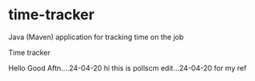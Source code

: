 # time-tracker
Java (Maven) application for tracking time on the job

Time tracker

Hello Good Aftn....24-04-20
hi
 this is pollscm edit...24-04-20
for my ref
